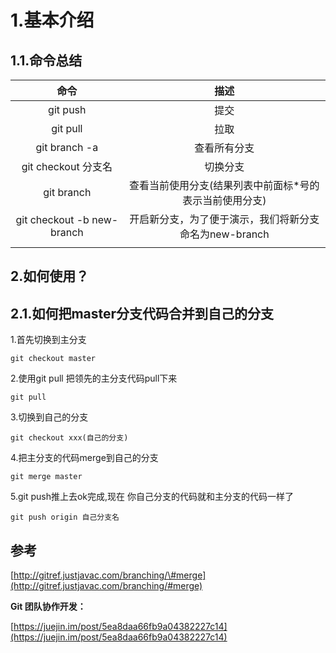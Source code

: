 # 1.基本介绍

## 1.1.命令总结

| 命令 | 描述 |
| :---: | :---: |
| git push | 提交 |
| git pull | 拉取 |
| git branch -a | 查看所有分支 |
| git checkout 分支名 | 切换分支 |
| git branch | 查看当前使用分支\(结果列表中前面标\*号的表示当前使用分支\) |
| git checkout -b new-branch | 开启新分支，为了便于演示，我们将新分支命名为new-branch |
|  |  |

## 2.如何使用？

## 2.1.如何把master分支代码合并到自己的分支

1.首先切换到主分支

```
git checkout master
```

2.使用git pull 把领先的主分支代码pull下来

```
git pull
```

3.切换到自己的分支

```
git checkout xxx(自己的分支)
```

4.把主分支的代码merge到自己的分支

```
git merge master
```

5.git push推上去ok完成,现在 你自己分支的代码就和主分支的代码一样了

```
git push origin 自己分支名
```



## 参考

[http://gitref.justjavac.com/branching/\#merge](http://gitref.justjavac.com/branching/#merge)

**Git 团队协作开发：**

[https://juejin.im/post/5ea8daa66fb9a04382227c14](https://juejin.im/post/5ea8daa66fb9a04382227c14)

